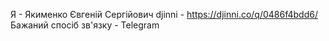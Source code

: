 Я - Якименко Євгеній Сергійович
djinni - https://djinni.co/q/0486f4bdd6/
Бажаний спосіб зв'язку - Telegram
